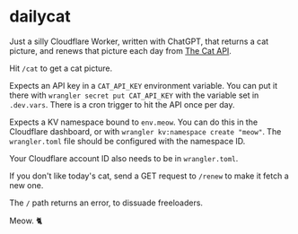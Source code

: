 # dailycat

Just a silly Cloudflare Worker, written with ChatGPT, that returns a cat
picture, and renews that picture each day from [The Cat API](https://thecatapi.com).

Hit `/cat` to get a cat picture.

Expects an API key in a `CAT_API_KEY` environment variable. You can put
it there with `wrangler secret put CAT_API_KEY` with the variable set
in `.dev.vars`. There is a cron trigger to hit the API once per day.

Expects a KV namespace bound to `env.meow`. You can do this in the
Cloudflare dashboard, or with `wrangler kv:namespace create "meow"`.
The `wrangler.toml` file should be configured with the namespace ID.

Your Cloudflare account ID also needs to be in `wrangler.toml`.

If you don't like today's cat, send a GET request to `/renew` to make
it fetch a new one.

The `/` path returns an error, to dissuade freeloaders.

Meow. 🐈
